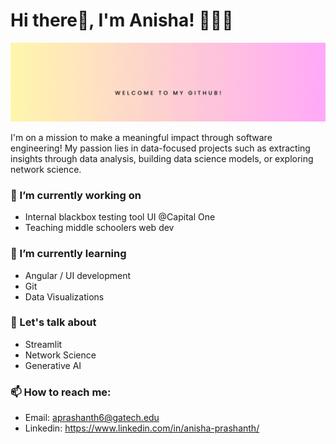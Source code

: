# Hi there👋, I'm Anisha! 👩🏽‍💻

![](https://github.com/anishaprashanth/AnishaPrashanth/raw/main/ap.gif)

I'm on a mission to make a meaningful impact through software engineering! My passion lies in data-focused projects such as extracting insights through data analysis, building data science models, or exploring network science. 

### 🔭 I’m currently working on
- Internal blackbox testing tool UI @Capital One
- Teaching middle schoolers web dev

### 🌱 I’m currently learning 
- Angular / UI development
- Git
- Data Visualizations

### 💬 Let's talk about
- Streamlit
- Network Science
- Generative AI 
  
### 📫 How to reach me: 
- Email: aprashanth6@gatech.edu
- Linkedin: https://www.linkedin.com/in/anisha-prashanth/

<!--
**anishaprashanth/AnishaPrashanth** is a ✨ _special_ ✨ repository because its `README.md` (this file) appears on your GitHub profile.

Here are some ideas to get you started:

- 🔭 I’m currently working on ...
- 🌱 I’m currently learning ...
- 👯 I’m looking to collaborate on ...
- 🤔 I’m looking for help with ...
- 💬 Ask me about ...
- 📫 How to reach me: ...
- 😄 Pronouns: ...
- ⚡ Fun fact: ...
-->
